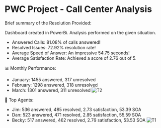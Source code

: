 # PWC Project - Call Center Analysis

Brief summary of the Resolution Provided:

Dashboard created in PowerBi. 
Analysis performed on the given situation.



 * Answered Calls: 81.08% of calls answered! 
 * Resolved Issues: 72.92% resolution rate!
 * Average Speed of Answer: An impressive 54.75 seconds!
 * Average Satisfaction Rate: Achieved a score of 2.76 out of 5.

📊 Monthly Performance:
- January: 1455 answered, 317 unresolved
- February: 1298 answered, 318 unresolved
- March: 1301 answered, 311 unresolved
![T2](https://github.com/anshulraj2098/PowerBI-Projects/assets/71585047/9f6da672-1666-4783-b05f-dbd6ca3a79bf)

👥 Top Agents:
- Jim: 536 answered, 485 resolved, 2.73 satisfaction, 53.39 SOA
- Dan: 523 answered, 471 resolved, 2.85 satisfaction, 55.59 SOA
- Becky: 517 answered, 462 resolved, 2.76 satisfaction, 53.53 SOA
  ![T1](https://github.com/anshulraj2098/PowerBI-Projects/assets/71585047/2533d1a5-1baa-4f7e-8b4d-f1c3ffaa9472)
